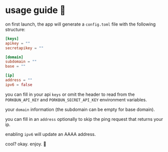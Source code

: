 # usage guide 🐷

on first launch, the app will generate a `config.toml` file with the following structure:

```toml
[keys]
apikey = ""
secretapikey = ""

[domain]
subdomain = ""
base = ""

[ip]
address = ""
ipv6 = false
```

you can fill in your api `keys` or omit the header to read from the `PORKBUN_API_KEY` and `PORKBUN_SECRET_API_KEY` environment variables.

your `domain` information (the subdomain can be empty for base domain).

you can fill in an `address` optionally to skip the ping request that returns your ip.

enabling `ipv6` will update an AAAA address.

cool? okay. enjoy. 💜
